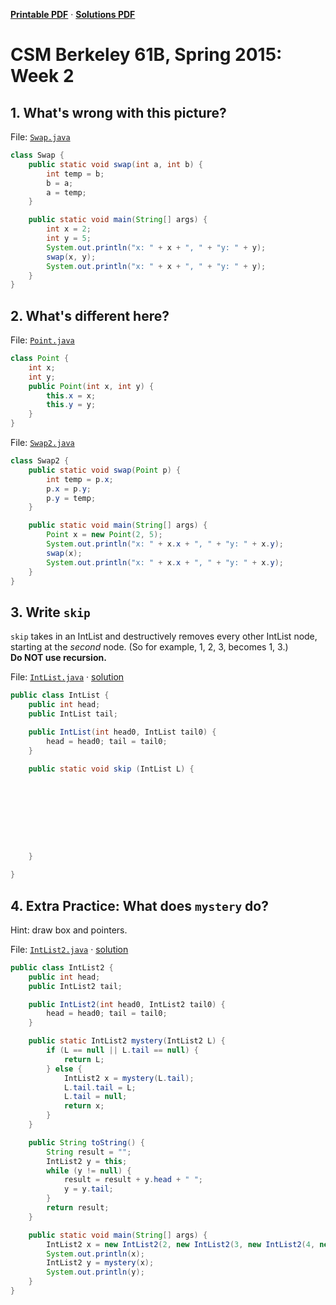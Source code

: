 **[Printable PDF](http://csmberkeley.github.io/cs61b/week02/csm61b-week02.pdf)** &middot; **[Solutions PDF](http://csmberkeley.github.io/cs61b/week02/csm61b-week02-soln.pdf)**

# CSM Berkeley 61B, Spring 2015: Week 2


## 1. What's wrong with this picture?

File: [`Swap.java`](code/Swap.java)

```java
class Swap {
    public static void swap(int a, int b) {
        int temp = b;
        b = a;
        a = temp;
    }

    public static void main(String[] args) {
        int x = 2;
        int y = 5;
        System.out.println("x: " + x + ", " + "y: " + y);
        swap(x, y);
        System.out.println("x: " + x + ", " + "y: " + y);
    }
}
```


## 2. What's different here?

File: [`Point.java`](code/Point.java)

```java
class Point {
    int x;
    int y;
    public Point(int x, int y) {
        this.x = x;
        this.y = y;
    }
}
```
File: [`Swap2.java`](code/Swap2.java)

```java
class Swap2 {
    public static void swap(Point p) {
        int temp = p.x;
        p.x = p.y;
        p.y = temp;
    }

    public static void main(String[] args) {
        Point x = new Point(2, 5);
        System.out.println("x: " + x.x + ", " + "y: " + x.y);
        swap(x);
        System.out.println("x: " + x.x + ", " + "y: " + x.y);
    }
}
```




## 3. Write `skip`
`skip` takes in an IntList and destructively removes every other IntList node, starting at the *second* node. (So for example, 1, 2, 3, becomes 1, 3.)  
**Do NOT use recursion.**

File: [`IntList.java`](code/IntList.java) &middot; [solution](code-soln/IntList.java)

```java
public class IntList {
    public int head;
    public IntList tail;

    public IntList(int head0, IntList tail0) {
        head = head0; tail = tail0;
    }

    public static void skip (IntList L) {









    }

}
```



## 4. Extra Practice: What does `mystery` do?
Hint: draw box and pointers.

File: [`IntList2.java`](code/IntList2.java) &middot; [solution](code-soln/IntList2.java)

```java
public class IntList2 {
    public int head;
    public IntList2 tail;

    public IntList2(int head0, IntList2 tail0) {
        head = head0; tail = tail0;
    }

    public static IntList2 mystery(IntList2 L) {
        if (L == null || L.tail == null) {
            return L;
        } else {
            IntList2 x = mystery(L.tail);
            L.tail.tail = L;
            L.tail = null;
            return x;
        }
    }

    public String toString() {
        String result = "";
        IntList2 y = this;
        while (y != null) {
            result = result + y.head + " ";
            y = y.tail;
        }
        return result;
    }

    public static void main(String[] args) {
        IntList2 x = new IntList2(2, new IntList2(3, new IntList2(4, new IntList2(5, null))));
        System.out.println(x);
        IntList2 y = mystery(x);
        System.out.println(y);
    }
}
```
